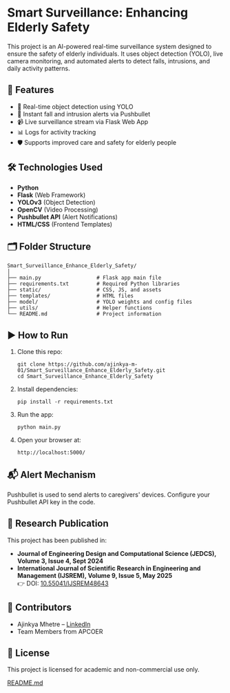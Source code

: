# Smart Surveillance: Enhancing Elderly Safety

This project is an AI-powered real-time surveillance system designed to ensure the safety of elderly individuals. It uses object detection (YOLO), live camera monitoring, and automated alerts to detect falls, intrusions, and daily activity patterns.

## 🧠 Features

- 🎯 Real-time object detection using YOLO
- 🔔 Instant fall and intrusion alerts via Pushbullet
- 📹 Live surveillance stream via Flask Web App
- 📊 Logs for activity tracking
- 🛡️ Supports improved care and safety for elderly people

## 🛠️ Technologies Used

- **Python**
- **Flask** (Web Framework)
- **YOLOv3** (Object Detection)
- **OpenCV** (Video Processing)
- **Pushbullet API** (Alert Notifications)
- **HTML/CSS** (Frontend Templates)

## 🗂️ Folder Structure

```
Smart_Surveillance_Enhance_Elderly_Safety/
│
├── main.py                  # Flask app main file
├── requirements.txt         # Required Python libraries
├── static/                  # CSS, JS, and assets
├── templates/               # HTML files
├── model/                   # YOLO weights and config files
├── utils/                   # Helper functions
└── README.md                # Project information
```

## ▶️ How to Run

1. Clone this repo:
   ```
   git clone https://github.com/ajinkya-m-01/Smart_Surveillance_Enhance_Elderly_Safety.git
   cd Smart_Surveillance_Enhance_Elderly_Safety
   ```

2. Install dependencies:
   ```
   pip install -r requirements.txt
   ```

3. Run the app:
   ```
   python main.py
   ```

4. Open your browser at:
   ```
   http://localhost:5000/
   ```

## 📬 Alert Mechanism

Pushbullet is used to send alerts to caregivers' devices. Configure your Pushbullet API key in the code.

## 📄 Research Publication

This project has been published in:
- **Journal of Engineering Design and Computational Science (JEDCS), Volume 3, Issue 4, Sept 2024**
- **International Journal of Scientific Research in Engineering and Management (IJSREM), Volume 9, Issue 5, May 2025**  
  👉 DOI: [10.55041/IJSREM48643](https://doi.org/10.55041/IJSREM48643)

## 🙌 Contributors

- Ajinkya Mhetre – [LinkedIn](https://www.linkedin.com/in/ajinkya-mhetre)
- Team Members from APCOER

## 📄 License

This project is licensed for academic and non-commercial use only.

[README.md](https://github.com/user-attachments/files/20853337/README.md)
